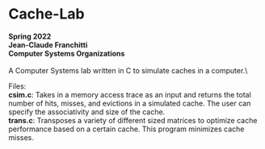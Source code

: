 # Cache-Lab
**Spring 2022**\
**Jean-Claude Franchitti**\
**Computer Systems Organizations**\
\
A Computer Systems lab written in C to simulate caches in a computer.\

Files:\
**csim.c**: Takes in a memory access trace as an input and returns the total number of hits, misses, and evictions in a simulated cache. The user can specify the associativity and size of the cache.\
**trans.c**: Transposes a variety of different sized matrices to optimize cache performance based on a certain cache. This program minimizes cache misses.
